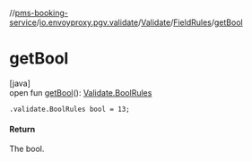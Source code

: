 //[pms-booking-service](../../../../index.md)/[io.envoyproxy.pgv.validate](../../index.md)/[Validate](../index.md)/[FieldRules](index.md)/[getBool](get-bool.md)

# getBool

[java]\
open fun [getBool](get-bool.md)(): [Validate.BoolRules](../-bool-rules/index.md)

`.validate.BoolRules bool = 13;`

#### Return

The bool.